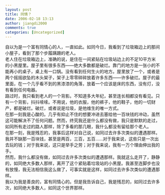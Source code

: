```yaml
---
layout: post
title: 同情？
date: 2006-02-18 13:13
author: jiangdi2000
comments: true
categories: [Uncategorized]
---
```

<div id="msgcns!C840C88DA912213B!611" class="bvMsg"><div>自以为是一个富有同情心的人，一直如此。如同今日，我看到了垃圾箱边上的那间小屋子，看到了那个步履蹒跚的老人。</div>
<div>老人住在垃圾箱边上，准确的说，是住在一间紧贴在垃圾站边上的不足10平方米的小黑屋里。屋子里有很多东西——绝大多数都是破烂。靠门的地方是一张小的不能再小的桌子，桌上有一口锅。没有看到任何生火的地方。屋里放了一个，或者是两个摇摇欲坠的木头架子，架子上零零碎碎放着许多东西——许多破烂。屋子的最里面，在一个几乎看不到的黑漆漆的角落，放着一个应该是床的东西，没有灯，没有看到任何电器。</div>
<div>路过时，我只看到老人的一个背影。不知道多大年纪，甚至连长相都没有看见。只有一个背影，抖抖嗦嗦。不用说，他的衣服，他的裤子，他的鞋子，他的一切财产，都是破烂。破烂，或者说是垃圾，是他维生的唯一方式。</div>
<div>在那一刻我是心酸的。几乎有抑止不住的想要冲进去塞给他一百块钱的冲动，虽然这可能解决不了任何问题。然而，终究我还是什么都没有做，我只是默默的走过，如同所有走过的路人那样，除了多看的那几眼，我什么都没有留给那个老人。</div>
<div>在那一刻，我是残忍的，我事后这样对自己说，如同过去许多次类似的遭遇那样。我并不缺那一百块钱，甚至是两百，三百，五百……对于我来说，这些只是一次出去玩的钱；对于我来说，这只是举手之劳；对于我来说，我有一万个理由伸出我的手。</div>
<div>然而，我什么都没有做，如同过去许多次类似的遭遇那样。我就这么走开了，静静的，如同绝大多数人那样，离开了这个紧贴着垃圾站的小黑屋。我甚至连脚步也没有放慢，我无法相信我这么做了，可事实就是这样，如同过去许多次类似的遭遇那样。</div>
<div>我以为我是善良的，富有同情心的。但是我告诉自己，我是残忍的，如同过去许多次，如同绝大多数人，如同这个世界那样。</div></div>
